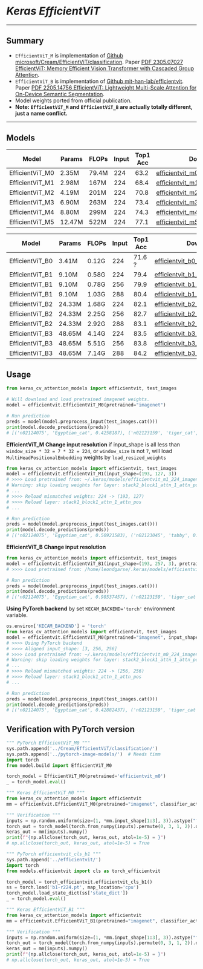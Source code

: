 # ___Keras EfficientViT___
***

## Summary
  - `EfficientViT_M` is implementation of [Github microsoft/Cream/EfficientViT/classification](https://github.com/microsoft/Cream/tree/main/EfficientViT/classification). Paper [PDF 2305.07027 EfficientViT: Memory Efficient Vision Transformer with Cascaded Group Attention](https://arxiv.org/pdf/2305.07027.pdf).
  - `EfficientViT_B` is implementation of [Github mit-han-lab/efficientvit](https://github.com/mit-han-lab/efficientvit). Paper [PDF 2205.14756 EfficientViT: Lightweight Multi-Scale Attention for On-Device Semantic Segmentation](https://arxiv.org/pdf/2205.14756.pdf).
  - Model weights ported from official publication.
  - **Note: `EfficientViT_M` and `EfficientViT_B` are actually totally different, just a name conflict.**
***

## Models
  | Model           | Params | FLOPs | Input | Top1 Acc | Download |
  | --------------- | ------ | ----- | ----- | -------- | -------- |
  | EfficientViT_M0 | 2.35M  | 79.4M | 224   | 63.2     | [efficientvit_m0_224_imagenet.h5](https://github.com/leondgarse/keras_cv_attention_models/releases/download/efficientvit/efficientvit_m0_224_imagenet.h5) |
  | EfficientViT_M1 | 2.98M  | 167M  | 224   | 68.4     | [efficientvit_m1_224_imagenet.h5](https://github.com/leondgarse/keras_cv_attention_models/releases/download/efficientvit/efficientvit_m1_224_imagenet.h5) |
  | EfficientViT_M2 | 4.19M  | 201M  | 224   | 70.8     | [efficientvit_m2_224_imagenet.h5](https://github.com/leondgarse/keras_cv_attention_models/releases/download/efficientvit/efficientvit_m2_224_imagenet.h5) |
  | EfficientViT_M3 | 6.90M  | 263M  | 224   | 73.4     | [efficientvit_m3_224_imagenet.h5](https://github.com/leondgarse/keras_cv_attention_models/releases/download/efficientvit/efficientvit_m3_224_imagenet.h5) |
  | EfficientViT_M4 | 8.80M  | 299M  | 224   | 74.3     | [efficientvit_m4_224_imagenet.h5](https://github.com/leondgarse/keras_cv_attention_models/releases/download/efficientvit/efficientvit_m4_224_imagenet.h5) |
  | EfficientViT_M5 | 12.47M | 522M  | 224   | 77.1     | [efficientvit_m5_224_imagenet.h5](https://github.com/leondgarse/keras_cv_attention_models/releases/download/efficientvit/efficientvit_m5_224_imagenet.h5) |

  | Model           | Params | FLOPs | Input | Top1 Acc | Download |
  | --------------- | ------ | ----- | ----- | -------- | -------- |
  | EfficientViT_B0 | 3.41M  | 0.12G | 224   | 71.6 ?   | [efficientvit_b0_224_imagenet.h5](https://github.com/leondgarse/keras_cv_attention_models/releases/download/efficientvit/efficientvit_b0_224_imagenet.h5) |
  | EfficientViT_B1 | 9.10M  | 0.58G | 224   | 79.4     | [efficientvit_b1_224_imagenet.h5](https://github.com/leondgarse/keras_cv_attention_models/releases/download/efficientvit/efficientvit_b1_224_imagenet.h5) |
  | EfficientViT_B1 | 9.10M  | 0.78G | 256   | 79.9     | [efficientvit_b1_256_imagenet.h5](https://github.com/leondgarse/keras_cv_attention_models/releases/download/efficientvit/efficientvit_b1_256_imagenet.h5) |
  | EfficientViT_B1 | 9.10M  | 1.03G | 288   | 80.4     | [efficientvit_b1_288_imagenet.h5](https://github.com/leondgarse/keras_cv_attention_models/releases/download/efficientvit/efficientvit_b1_288_imagenet.h5) |
  | EfficientViT_B2 | 24.33M | 1.68G | 224   | 82.1     | [efficientvit_b2_224_imagenet.h5](https://github.com/leondgarse/keras_cv_attention_models/releases/download/efficientvit/efficientvit_b2_224_imagenet.h5) |
  | EfficientViT_B2 | 24.33M | 2.25G | 256   | 82.7     | [efficientvit_b2_256_imagenet.h5](https://github.com/leondgarse/keras_cv_attention_models/releases/download/efficientvit/efficientvit_b2_256_imagenet.h5) |
  | EfficientViT_B2 | 24.33M | 2.92G | 288   | 83.1     | [efficientvit_b2_288_imagenet.h5](https://github.com/leondgarse/keras_cv_attention_models/releases/download/efficientvit/efficientvit_b2_288_imagenet.h5) |
  | EfficientViT_B3 | 48.65M | 4.14G | 224   | 83.5     | [efficientvit_b3_224_imagenet.h5](https://github.com/leondgarse/keras_cv_attention_models/releases/download/efficientvit/efficientvit_b3_224_imagenet.h5) |
  | EfficientViT_B3 | 48.65M | 5.51G | 256   | 83.8     | [efficientvit_b3_256_imagenet.h5](https://github.com/leondgarse/keras_cv_attention_models/releases/download/efficientvit/efficientvit_b3_256_imagenet.h5) |
  | EfficientViT_B3 | 48.65M | 7.14G | 288   | 84.2     | [efficientvit_b3_288_imagenet.h5](https://github.com/leondgarse/keras_cv_attention_models/releases/download/efficientvit/efficientvit_b3_288_imagenet.h5) |
## Usage
  ```py
  from keras_cv_attention_models import efficientvit, test_images

  # Will download and load pretrained imagenet weights.
  model = efficientvit.EfficientViT_M0(pretrained="imagenet")

  # Run prediction
  preds = model(model.preprocess_input(test_images.cat()))
  print(model.decode_predictions(preds))
  # [('n02124075', 'Egyptian_cat', 0.4258187), ('n02123159', 'tiger_cat', 0.14353083), ...]
  ```
  **EfficientViT_M Change input resolution** if input_shape is all less than `window_size * 32 = 7 * 32 = 224`, or `window_size` is not `7`, will load `MultiHeadPositionalEmbedding` weights by `load_resized_weights`
  ```py
  from keras_cv_attention_models import efficientvit, test_images
  model = efficientvit.EfficientViT_M1(input_shape=(193, 127, 3))
  # >>>> Load pretrained from: ~/.keras/models/efficientvit_m1_224_imagenet.h5
  # Warning: skip loading weights for layer: stack2_block1_attn_1_attn_pos, required weights: [[28]], provided: [(49,)]
  # ...
  # >>>> Reload mismatched weights: 224 -> (193, 127)
  # >>>> Reload layer: stack1_block1_attn_1_attn_pos
  # ...

  # Run prediction
  preds = model(model.preprocess_input(test_images.cat()))
  print(model.decode_predictions(preds))
  # [('n02124075', 'Egyptian_cat', 0.50921583), ('n02123045', 'tabby', 0.14553155), ...]
  ```
  **EfficientViT_B Change input resolution**
  ```py
  from keras_cv_attention_models import efficientvit, test_images
  model = efficientvit.EfficientViT_B1(input_shape=(193, 257, 3), pretrained="imagenet")
  # >>>> Load pretrained from: /home/leondgarse/.keras/models/efficientvit_b1_256_imagenet.h5

  # Run prediction
  preds = model(model.preprocess_input(test_images.cat()))
  print(model.decode_predictions(preds))
  # [('n02124075', 'Egyptian_cat', 0.98537457), ('n02123159', 'tiger_cat', 0.0035056944), ...]
  ```
  **Using PyTorch backend** by set `KECAM_BACKEND='torch'` environment variable.
  ```py
  os.environ['KECAM_BACKEND'] = 'torch'
  from keras_cv_attention_models import efficientvit, test_images
  model = efficientvit.EfficientViT_M0(pretrained="imagenet", input_shape=(256, 256, 3), window_size=8)
  # >>>> Using PyTorch backend
  # >>>> Aligned input_shape: [3, 256, 256]
  # >>>> Load pretrained from: ~/.keras/models/efficientvit_m0_224_imagenet.h5
  # Warning: skip loading weights for layer: stack2_block1_attn_1_attn_pos, required weights: [[64]], provided: [(49,)]
  # ...
  # >>>> Reload mismatched weights: 224 -> (256, 256)
  # >>>> Reload layer: stack1_block1_attn_1_attn_pos
  # ...

  # Run prediction
  preds = model(model.preprocess_input(test_images.cat()))
  print(model.decode_predictions(preds))
  # [('n02124075', 'Egyptian_cat', 0.42882437), ('n02123159', 'tiger_cat', 0.15752947), ...]
  ```
## Verification with PyTorch version
  ```py
  """ PyTorch EfficientViT_M0 """
  sys.path.append('../Cream/EfficientViT/classification/')
  sys.path.append('../pytorch-image-models/')  # Needs timm
  import torch
  from model.build import EfficientViT_M0

  torch_model = EfficientViT_M0(pretrained='efficientvit_m0')
  _ = torch_model.eval()

  """ Keras EfficientViT_M0 """
  from keras_cv_attention_models import efficientvit
  mm = efficientvit.EfficientViT_M0(pretrained="imagenet", classifier_activation=None)

  """ Verification """
  inputs = np.random.uniform(size=(1, *mm.input_shape[1:3], 3)).astype("float32")
  torch_out = torch_model(torch.from_numpy(inputs).permute(0, 3, 1, 2)).detach().numpy()
  keras_out = mm(inputs).numpy()
  print(f"{np.allclose(torch_out, keras_out, atol=1e-5) = }")
  # np.allclose(torch_out, keras_out, atol=1e-5) = True
  ```
  ```py
  """ PyTorch efficientvit_cls_b1 """
  sys.path.append('../efficientvit/')
  import torch
  from models.efficientvit import cls as torch_efficientvit

  torch_model = torch_efficientvit.efficientvit_cls_b1()
  ss = torch.load('b1-r224.pt', map_location='cpu')
  torch_model.load_state_dict(ss['state_dict'])
  _ = torch_model.eval()

  """ Keras EfficientViT_B1 """
  from keras_cv_attention_models import efficientvit
  mm = efficientvit.EfficientViT_B1(pretrained="imagenet", classifier_activation=None)

  """ Verification """
  inputs = np.random.uniform(size=(1, *mm.input_shape[1:3], 3)).astype("float32")
  torch_out = torch_model(torch.from_numpy(inputs).permute(0, 3, 1, 2)).detach().numpy()
  keras_out = mm(inputs).numpy()
  print(f"{np.allclose(torch_out, keras_out, atol=1e-5) = }")
  # np.allclose(torch_out, keras_out, atol=1e-5) = True
  ```
